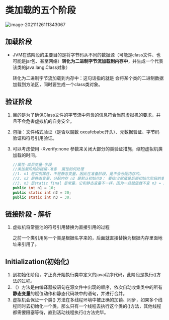 # 类加载的五个阶段

![image-20211126111343067](image-20211126111343067.png)

## 加载阶段

+ JVM在该阶段的主要目的是将字节码从不同的数据源（可能是class文件、也可能是jar包、甚至网络）**转化为二进制字节流加载到内存中**，并生成一个代表该类的java.lang.Class对象）

  转化为二进制字节流加载到内存中：这句话指的就是 会将某个类的二进制数据加载到方法区，同时要生成一个class类对象。

## 验证阶段

1. 目的是为了确保Class文件的字节流中包含的信息符合当前虚拟机的要求，并且不会危害虚拟机的自身安全。

2. 包括：文件格式验证（是否以魔数 oxcafebabe开头）、元数据验证、字节码验证和符号引用验证。

3. 可以考虑使用  -Xverify:none 参数来关闭大部分的类验证措施，缩短虚拟机类加载的时间。

   ```java
   //属性-成员变量-字段
   //类加载阶段的链接-准备  属性如何处理
   //1. n1 是实例属性，不是静态变量，因此在准备阶段，是不会分配内存的。
   //2. n2 是静态变量，分配内存 n2 是默认初始化0； 要给n2赋值是后面初始化阶段的事情了。
   //3. n3 是static final 是常量，它和静态变量不一样，因为一旦赋值就不变 n3 = 30
   public int n1 = 10;
   public static int n2 = 20;
   public static int n3 = 30;
   ```

## 链接阶段 - 解析

1. 虚拟机将常量池的符号引用替换为直接引用的过程

   之前一个类引用另一个类是根据名字来的，后面就直接替换为根据内存里面地址来引用了。



## Initialization(初始化)

1. 到初始化阶段，才正真开始执行类中定义的java程序代码，此阶段是执行<clinit>()方法的过程。
2. <clinit>（）方法是由编译器按语句在源文件中出现的顺序，依次自动收集类中的所有**静态变量**的赋值动作和静态代码块中的语句，并进行合并。
3. 虚拟机会保证一个类<clinit>() 方法在多线程环境中被正确的加锁、同步，如果多个线程同时去初始化一个类，那么只有一个线程去执行这个类的<clinit>()方法，其他线程都需要阻塞等待，直到活动线程执行<clinit>()方法完毕。